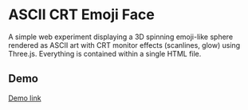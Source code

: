 # ASCII CRT Emoji Face

A simple web experiment displaying a 3D spinning emoji-like sphere rendered as ASCII art with CRT monitor effects (scanlines, glow) using Three.js. Everything is contained within a single HTML file.

## Demo

[Demo link](https://moalimirinfinity.github.io/ASCII-emoji/)
